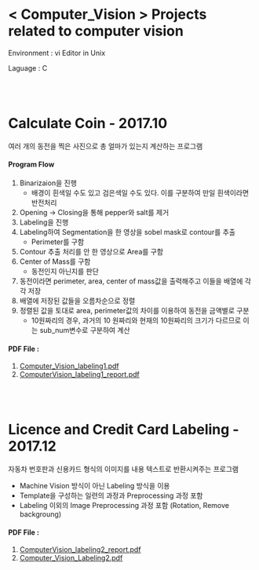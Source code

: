 # < Computer_Vision > Projects related to computer vision

<p>Environment : vi Editor in Unix</p>
<p>Laguage : C</p>

<br><br>

# Calculate Coin - 2017.10
<p> 여러 개의 동전을 찍은 사진으로 총 얼마가 있는지 계산하는 프로그램 <p>

#### Program Flow
1) Binarizaion을 진행
	- 배경이 흰색일 수도 있고 검은색일 수도 있다. 이를 구분하여 만일 흰색이라면 반전처리 
2) Opening -> Closing을 통해 pepper와 salt를 제거
3) Labeling을 진행
4) Labeling하여 Segmentation을 한 영상을 sobel mask로 contour를 추출
	 - Perimeter를 구함
5) Contour 추출 처리를 안 한 영상으로 Area를 구함
6) Center of Mass를 구함
	- 동전인지 아닌지를 판단
7) 동전이라면 perimeter, area, center of mass값을 출력해주고 이들을 배열에 각각 저장
8) 배열에 저장된 값들을 오름차순으로 정렬
9) 정렬된 값을 토대로 area, perimeter값의 차이를 이용하여 동전을 금액별로 구분
	- 10원짜리의 경우, 과거의 10 원짜리와 현재의 10원짜리의 크기가 다르므로 이는 sub_num변수로 구분하여 계산
  
#### PDF File : 
1) [Computer_Vision_labeling1.pdf](https://github.com/YouMinJung/Computer_Vision/files/2588055/Computer_Vision_labeling1.pdf)
2) [ComputerVision_labeling1_report.pdf](https://github.com/YouMinJung/Computer_Vision/files/2588053/ComputerVision_labeling1_report.pdf)

<br><br>

# Licence and Credit Card Labeling - 2017.12
<p> 자동차 번호판과 신용카드 형식의 이미지를 내용 텍스트로 반환시켜주는 프로그램 </p>

- Machine Vision 방식이 아닌 Labeling 방식을 이용
- Template을 구성하는 일련의 과정과 Preprocessing 과정 포함
- Labeling 이외의 Image Preprocessing 과정 포함 (Rotation, Remove backgroung)

#### PDF File :
1) [ComputerVision_labeling2_report.pdf](https://github.com/YouMinJung/Computer_Vision/files/2588054/ComputerVision_labeling2_report.pdf)
2) [Computer_Vision_Labeling2.pdf](https://github.com/YouMinJung/Computer_Vision/files/2588056/Computer_Vision_Labeling2.pdf)
